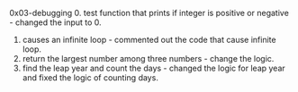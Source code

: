 0x03-debugging
0. test function that prints if integer is positive or negative - changed the input to 0.
1. causes an infinite loop - commented out the code that cause infinite loop.
2. return the largest number among three numbers - change the logic.
3. find the leap year and count the days - changed the logic for leap year and fixed the logic of counting days.

